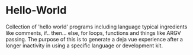 # Hello-World
Collection of 'hello world' programs including language typical ingredients like comments, if.. then... else, for loops, functions and things like ARGV passing. 
The purpose of this is to generate a deja vue experience after a longer inactivity in using a specific language or development kit.
